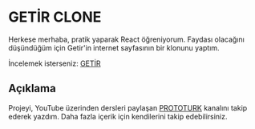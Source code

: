 # GETİR CLONE

Herkese merhaba, pratik yaparak React öğreniyorum. Faydası olacağını düşündüğüm için Getir'in internet sayfasının bir klonunu yaptım.

İncelemek isterseniz: [GETİR](https://getir-clone-prototurk.netlify.app/)

## Açıklama

Projeyi, YouTube üzerinden dersleri paylaşan [PROTOTURK](https://www.youtube.com/c/PROTOTURKCOM) kanalını takip ederek yazdım. Daha fazla içerik için kendilerini takip edebilirsiniz.